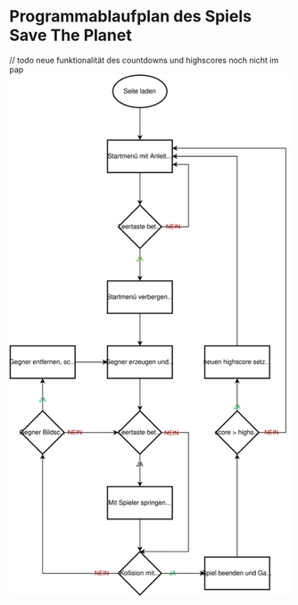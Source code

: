 # Programmablaufplan des Spiels Save The Planet
// todo neue funktionalität des countdowns und highscores noch nicht im pap
![programmablaufplan des Spiels](Save_The_Planet_PAP.svg)
